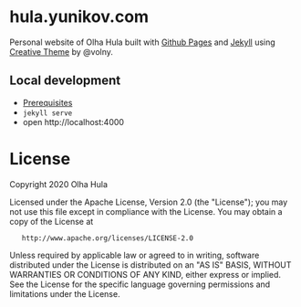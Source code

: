 # hula.yunikov.com

Personal website of Olha Hula built with [Github Pages](https://pages.github.com/) and [Jekyll](http://jekyllrb.com/) using [Creative Theme](https://github.com/volny/creative-theme-jekyll) by @volny.

## Local development

- [Prerequisites](https://help.github.com/en/github/working-with-github-pages/testing-your-github-pages-site-locally-with-jekyll)
- `jekyll serve`
- open http://localhost:4000


License
=================

   Copyright 2020 Olha Hula

   Licensed under the Apache License, Version 2.0 (the "License");
   you may not use this file except in compliance with the License.
   You may obtain a copy of the License at

       http://www.apache.org/licenses/LICENSE-2.0

   Unless required by applicable law or agreed to in writing, software
   distributed under the License is distributed on an "AS IS" BASIS,
   WITHOUT WARRANTIES OR CONDITIONS OF ANY KIND, either express or implied.
   See the License for the specific language governing permissions and
   limitations under the License.

